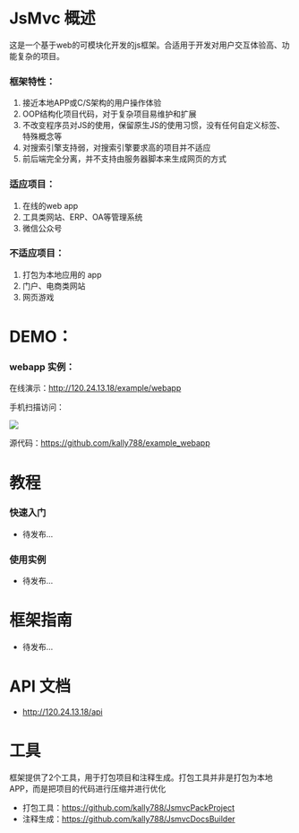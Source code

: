 JsMvc 概述
=====
这是一个基于web的可模块化开发的js框架。合适用于开发对用户交互体验高、功能复杂的项目。

### 框架特性：
1. 接近本地APP或C/S架构的用户操作体验
2. OOP结构化项目代码，对于复杂项目易维护和扩展
3. 不改变程序员对JS的使用，保留原生JS的使用习惯，没有任何自定义标签、特殊概念等
4. 对搜索引擎支持弱，对搜索引擎要求高的项目并不适应
5. 前后端完全分离，并不支持由服务器脚本来生成网页的方式

### 适应项目：
1. 在线的web app
2. 工具类网站、ERP、OA等管理系统
3. 微信公众号

### 不适应项目：
1. 打包为本地应用的 app
2. 门户、电商类网站
3. 网页游戏

DEMO：
=====
### webapp 实例：
在线演示：http://120.24.13.18/example/webapp

手机扫描访问：

<img src="http://120.24.13.18/example/webapp.png"/>

源代码：<https://github.com/kally788/example_webapp>

教程
=====

### 快速入门
* 待发布...

### 使用实例
* 待发布...

框架指南
========
* 待发布...

API 文档
========
* <http://120.24.13.18/api>

工具
=====
框架提供了2个工具，用于打包项目和注释生成。打包工具并非是打包为本地APP，而是把项目的代码进行压缩并进行优化

* 打包工具：https://github.com/kally788/JsmvcPackProject
* 注释生成：https://github.com/kally788/JsmvcDocsBuilder
